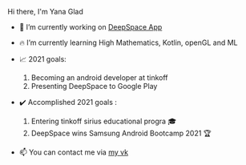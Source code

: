 Hi there, I'm Yana Glad

- :rocket: I’m currently working on [DeepSpace App](https://github.com/BrightOS/NASA_Bootcamp)
- 🔥 I’m currently learning High Mathematics, Kotlin, openGL and ML

- :chart_with_upwards_trend: 2021 goals: 
  1. Becoming an android developer at tinkoff
  2. Presenting DeepSpace to Google Play

- ✔️ Accomplished 2021 goals : 
  1. Entering tinkoff sirius educational progra 🎓
  2. DeepSpace wins Samsung Android Bootcamp 2021 :trophy: 


- 📫 You can contact me via [my vk](https://vk.com/yanaglad12)

<!--
**YanaGlad/YanaGlad** is a ✨ _special_ ✨ repository because its `README.md` (this file) appears on your GitHub profile.

Here are some ideas to get you started:

 
-->
